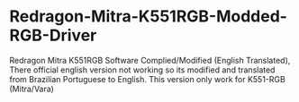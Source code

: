 # Redragon-Mitra-K551RGB-Modded-RGB-Driver
Redragon Mitra K551RGB Software Complied/Modified (English Translated), There official english version not working so its modified and translated from Brazilian Portuguese to English. This version only work for K551-RGB (Mitra/Vara)
